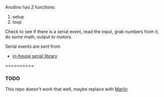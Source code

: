 Arudino has 2 functions:

1. setup
2. loop
  
  Check to see if there is a serial event, read the input, grab numbers from it, do some math, output to motors.

Serial events are sent from 
* [in-house serial library](https://github.com/teslaworksumn/guild-Teleoperated/tree/master/SerialComms)

==========
### TODO
This repo doesn't work that well,
maybe replace with [Marlin](https://github.com/teslaworksumn/guild-marlin-fw)

